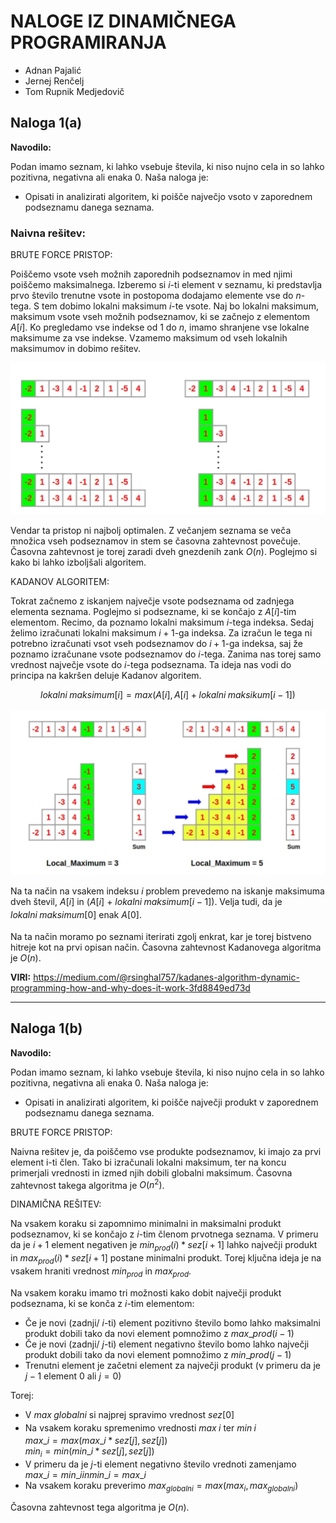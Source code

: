 # **NALOGE IZ DINAMIČNEGA PROGRAMIRANJA**
* Adnan Pajalić
* Jernej Renčelj
* Tom Rupnik Medjedovič

## **Naloga 1(a)**

**Navodilo:**

Podan imamo seznam, ki lahko vsebuje števila, ki niso nujno cela in so lahko pozitivna, negativna ali enaka 0. Naša naloga je:

* Opisati in analizirati algoritem, ki poišče največjo vsoto v zaporednem podseznamu danega seznama.

### **Naivna rešitev:**

BRUTE FORCE PRISTOP:

Poiščemo vsote vseh možnih zaporednih podseznamov in med njimi poiščemo maksimalnega. Izberemo si $i$-ti element v seznamu, ki predstavlja prvo število trenutne vsote in postopoma dodajamo elemente vse do $n$-tega. S tem dobimo lokalni maksimum $i$-te vsote. Naj bo lokalni maksimum, maksimum vsote vseh možnih podseznamov, ki se začnejo z elementom $A[i]$. Ko pregledamo vse indekse od 1 do $n$, imamo shranjene vse lokalne maksimume za vse indekse. Vzamemo maksimum od vseh lokalnih maksimumov in dobimo rešitev. 

![Alt text](slika1.png)

Vendar ta pristop ni najbolj optimalen. Z večanjem seznama se veča množica vseh podseznamov in stem se časovna zahtevnost povečuje. Časovna zahtevnost je torej zaradi dveh gnezdenih zank $O(n)$. Poglejmo si kako bi lahko izboljšali algoritem.

KADANOV ALGORITEM:

Tokrat začnemo z iskanjem največje vsote podseznama od zadnjega elementa seznama. Poglejmo si podsezname, ki se končajo z $A[i]$-tim elementom. Recimo, da poznamo lokalni maksimum $i$-tega indeksa. Sedaj želimo izračunati lokalni maksimum $i+1$-ga indeksa. Za izračun le tega ni potrebno izračunati vsot vseh podseznamov do $i+1$-ga indeksa, saj že poznamo izračunane vsote podseznamov do $i$-tega. Zanima nas torej samo vrednost največje vsote do $i$-tega podseznama. Ta ideja nas vodi do principa na kakršen deluje Kadanov algoritem. 

$$lokalni_\ maksimum[i] = max(A[i], A[i] + lokalni_\ maksikum[i-1])$$

![Alt text](slika2.png)

Na ta način na vsakem indeksu $i$ problem prevedemo na iskanje maksimuma dveh števil, $A[i]$ in ($A[i]$ + $lokalni_\ maksimum[i-1]$). Velja tudi, da je $lokalni_\ maksimum[0]$ enak $A[0]$.

Na ta način moramo po seznami iterirati zgolj enkrat, kar je torej bistveno hitreje kot na prvi opisan način. Časovna zahtevnost Kadanovega algoritma je $O(n)$.

**VIRI:** https://medium.com/@rsinghal757/kadanes-algorithm-dynamic-programming-how-and-why-does-it-work-3fd8849ed73d

---

## **Naloga 1(b)**

**Navodilo:**

Podan imamo seznam, ki lahko vsebuje števila, ki niso nujno cela in so lahko pozitivna, negativna ali enaka 0. Naša naloga je:

* Opisati in analizirati algoritem, ki poišče največji produkt v zaporednem podseznamu danega seznama.

BRUTE FORCE PRISTOP:

Naivna rešitev je, da poiščemo vse produkte podseznamov, ki imajo za prvi element i-ti člen. Tako bi izračunali lokalni maksimum, ter na koncu primerjali vrednosti in izmed njih dobili globalni maksimum. Časovna zahtevnost takega algoritma je $O(n^2)$.

DINAMIČNA REŠITEV:

Na vsakem koraku si zapomnimo minimalni in maksimalni produkt podseznamov, ki se končajo z $i$-tim členom prvotnega seznama. V primeru da je $i+1$ element negativen je $min_{prod}(i)*sez[i+1]$ lahko največji produkt in $max_{prod}(i)*sez[i+1]$ postane minimalni produkt. Torej ključna ideja je na vsakem hraniti vrednost $min_{prod}$ in $max_{prod}$.

Na vsakem koraku imamo tri možnosti kako dobit največji produkt podseznama, ki se konča z $i$-tim elementom:
* Če je novi (zadnji/ $i$-ti) element pozitivno število bomo lahko maksimalni produkt dobili tako da novi element pomnožimo z $max\_ prod(i-1)$
* Če je  novi (zadnji/ $j$-ti) element negativno število bomo lahko največji produkt dobili tako da novi element pomnožimo z $min\_ prod(j-1)$
* Trenutni element je začetni element za največji produkt (v primeru da je $j-1$ element 0 ali $j=0$)

Torej:
* V $max_\ globalni$ si najprej spravimo vrednost $sez[0]$
* Na vsakem koraku spremenimo vrednosti $max_\ i$ ter $min_\ i$\
$max\_ i = max(max\_i * sez[j], sez[j])$\
$min_i = min(min\_ i * sez[j], sez[j])$
* V primeru da je $j$-ti element negativno število vrednoti zamenjamo $max\_ i = min\_ i in min\_ i = max\_ i$
* Na vsakem koraku preverimo $max_{globalni} = max(max_i, max_{globalni})$

Časovna zahtevnost tega algoritma je $O(n)$.
